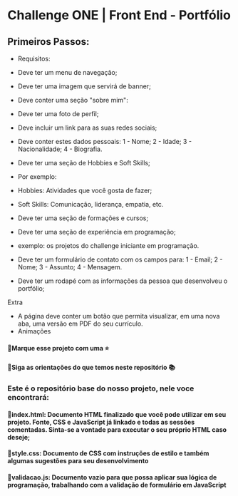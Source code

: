 # Challenge ONE | Front End - Portfólio


##  Primeiros Passos:

- Requisitos:
- Deve ter um menu de navegação;
- Deve ter uma imagem que servirá de banner;
- Deve conter uma seção "sobre mim":
- Deve ter uma foto de perfil;
- Deve incluir um link para as suas redes sociais;
- Deve conter estes dados pessoais:
    1 - Nome;
    2 - Idade;
    3 - Nacionalidade;
    4 - Biografia.

- Deve ter uma seção de Hobbies e Soft Skills;
- Por exemplo:
- Hobbies: Atividades que você gosta de fazer;
- Soft Skills: Comunicação, liderança, empatia, etc.
- Deve ter uma seção de formações e cursos;
- Deve ter uma seção de experiência em programação;
- exemplo: os projetos do challenge iniciante em programação.   
- Deve ter um formulário de contato com os campos para:
1 - Email;
2 - Nome;
3 - Assunto;
4 - Mensagem.

- Deve ter um rodapé com as informações da pessoa que desenvolveu o portfólio;

Extra 
 - A página deve conter um botão que permita visualizar, em uma nova aba, uma versão em PDF do seu currículo.
- Animações 
#### 🔹Marque esse projeto com uma ⭐
#### 🔹Siga as orientações do que temos neste repositório 📚

### Este é o repositório base do nosso projeto, nele voce encontrará:
#### 🔹index.html: Documento HTML finalizado que você pode utilizar em seu projeto. Fonte, CSS e JavaScript já linkado e todas as sessões comentadas. Sinta-se a vontade para executar o seu próprio HTML caso deseje;
#### 🔹style.css: Documento de CSS com instruções de estilo e também algumas sugestões para seu desenvolvimento
#### 🔹validacao.js: Documento vazio para que possa aplicar sua lógica de programação, trabalhando com a validação de formulário em JavaScript

